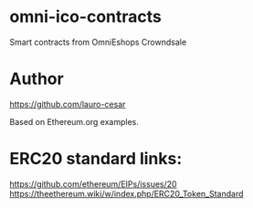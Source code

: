# omni-ico-contracts
Smart contracts from OmniEshops Crowndsale

# Author
https://github.com/lauro-cesar

Based on Ethereum.org examples.

# ERC20 standard links: 

https://github.com/ethereum/EIPs/issues/20
https://theethereum.wiki/w/index.php/ERC20_Token_Standard
